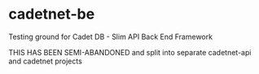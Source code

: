 cadetnet-be
===========

Testing ground for Cadet DB - Slim API Back End Framework


THIS HAS BEEN SEMI-ABANDONED and split into separate cadetnet-api and cadetnet projects
